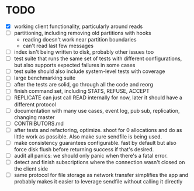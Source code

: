 [modeline]: <> ( vim: set ft=markdown: )

# TODO

- [X] working client functionality, particularly around reads
- [ ] partitioning, including removing old partitions with hooks
    - reading doesn't work near partition boundaries
    - can't read last few messages
- [ ] index isn't being written to disk, probably other issues too
- [ ] test suite that runs the same set of tests with different configurations,
  but also supports expected failures in some cases
- [ ] test suite should also include system-level tests with coverage
- [ ] large benchmarking suite
- [ ] after the tests are solid, go through all the code and reorg
- [ ] finish command set, including STATS, REFUSE, ACCEPT
- [ ] REPLICATE can just call READ internally for now, later it should have a
  different protocol
- [ ] documentation with many use cases, event log, pub sub, replication,
  changing master
- [ ] CONTRIBUTORS.md
- [ ] after tests and refactoring, optimize. shoot for 0 allocations and do as
  little work as possible. Also make sure sendfile is being used.
- [ ] make consistency guarantees configurable. fast by default but also force
  disk flush before returning success if that's desired.
- [ ] audit all panics: we should only panic when there's a fatal error.
- [ ] detect and finish subscriptions where the connection wasn't closed on the
  client side
- [ ] same protocol for file storage as network transfer simplifies the app and
  probably makes it easier to leverage sendfile without calling it directly
